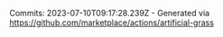 Commits: 2023-07-10T09:17:28.239Z - Generated via https://github.com/marketplace/actions/artificial-grass
<br>
